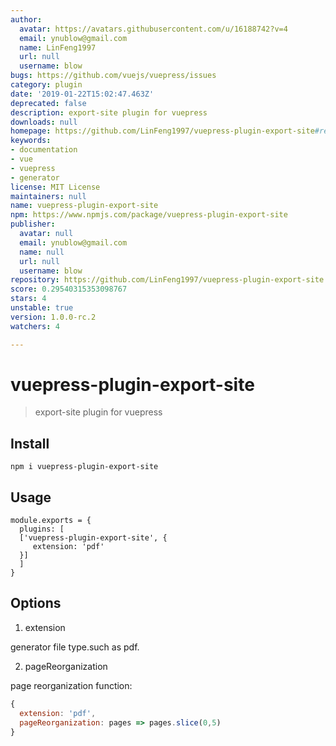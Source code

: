 ```yaml
---
author:
  avatar: https://avatars.githubusercontent.com/u/16188742?v=4
  email: ynublow@gmail.com
  name: LinFeng1997
  url: null
  username: blow
bugs: https://github.com/vuejs/vuepress/issues
category: plugin
date: '2019-01-22T15:02:47.463Z'
deprecated: false
description: export-site plugin for vuepress
downloads: null
homepage: https://github.com/LinFeng1997/vuepress-plugin-export-site#readme
keywords:
- documentation
- vue
- vuepress
- generator
license: MIT License
maintainers: null
name: vuepress-plugin-export-site
npm: https://www.npmjs.com/package/vuepress-plugin-export-site
publisher:
  avatar: null
  email: ynublow@gmail.com
  name: null
  url: null
  username: blow
repository: https://github.com/LinFeng1997/vuepress-plugin-export-site
score: 0.29540315353098767
stars: 4
unstable: true
version: 1.0.0-rc.2
watchers: 4

---
```


# vuepress-plugin-export-site

> export-site plugin for vuepress

## Install
```
npm i vuepress-plugin-export-site
```

## Usage
```
module.exports = {
  plugins: [
  ['vuepress-plugin-export-site', {
     extension: 'pdf'
  }]
  ]
}
```

## Options

1. extension

generator file type.such as pdf.

2. pageReorganization

page reorganization function:
```javascript
{
  extension: 'pdf',
  pageReorganization: pages => pages.slice(0,5)
}
```
